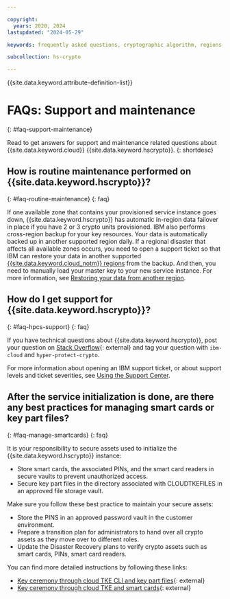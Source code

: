 ```yaml
---

copyright:
  years: 2020, 2024
lastupdated: "2024-05-29"

keywords: frequently asked questions, cryptographic algorithm, regions, pricing, security compliance, key ceremony, critical security parameters, cryptographic module, security Level, fips, maintenance

subcollection: hs-crypto

---
```


{{site.data.keyword.attribute-definition-list}}




# FAQs: Support and maintenance
{: #faq-support-maintenance}

Read to get answers for support and maintenance related questions about {{site.data.keyword.cloud}} {{site.data.keyword.hscrypto}}.
{: shortdesc}

## How is routine maintenance performed on {{site.data.keyword.hscrypto}}?
{: #faq-routine-maintenance}
{: faq}

If one available zone that contains your provisioned service instance goes down, {{site.data.keyword.hscrypto}} has automatic in-region data failover in place if you have 2 or 3 crypto units provisioned. IBM also performs cross-region backup for your key resources. Your data is automatically backed up in another supported region daily. If a regional disaster that affects all available zones occurs, you need to open a support ticket so that IBM can restore your data in another supported [{{site.data.keyword.cloud_notm}} regions](/docs/hs-crypto?topic=hs-crypto-regions) from the backup. And then, you need to manually load your master key to your new service instance. For more information, see [Restoring your data from another region](/docs/hs-crypto?topic=hs-crypto-restore-data).

## How do I get support for {{site.data.keyword.hscrypto}}?
{: #faq-hpcs-support}
{: faq}

If you have technical questions about {{site.data.keyword.hscrypto}}, post your question on [Stack Overflow](https://stackoverflow.com/questions/tagged/hyper-protect-crypto){: external} and tag your question with `ibm-cloud` and `hyper-protect-crypto`.

For more information about opening an IBM support ticket, or about support levels and ticket severities, see [Using the Support Center](/docs/get-support?topic=get-support-using-avatar).

## After the service initialization is done, are there any best practices for managing smart cards or key part files?
{: #faq-manage-smartcards}
{: faq}

It is your responsibility to secure assets used to initialize the {{site.data.keyword.hscrypto}} instance:

* Store smart cards, the associated PINs, and the smart card readers in secure vaults to prevent unauthorized access.
* Secure key part files in the directory associated with CLOUDTKEFILES in an approved file storage vault.

Make sure you follow these best practice to maintain your secure assets:

* Store the PINS in an approved password vault in the customer environment.
* Prepare a transition plan for administrators to hand over all crypto assets as they move over to different roles.
* Update the Disaster Recovery plans to verify crypto assets such as smart cards, PINs, smart card readers.

You can find more detailed instructions by following these links:

* [Key ceremony through cloud TKE CLI and key part files](https://cloud.ibm.com/media/docs/downloads/hs-crypto/HPCS-Key-Ceremony-using-Key-Part-files.pdf){: external}
* [Key ceremony through cloud TKE and smart cards](https://cloud.ibm.com/media/docs/downloads/hs-crypto/IBM_Cloud_HyperProtectCryptoSevices_TKE_Procedures.pdf){: external}
